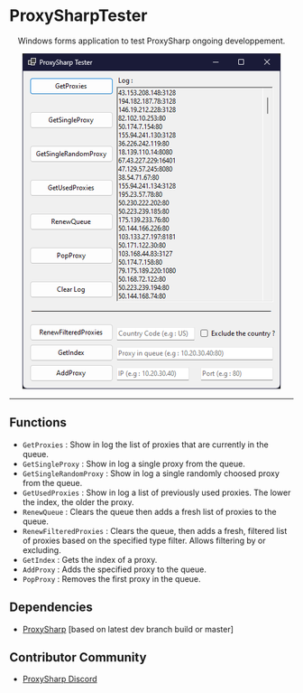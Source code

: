 # ProxySharpTester
<p align="center">
  Windows forms application to test ProxySharp ongoing developpement.
<p align="center">
  <img src="images/main.png" />
</p>

---
## Functions
- `GetProxies` : Show in log the list of proxies that are currently in the queue.
- `GetSingleProxy` : Show in log a single proxy from the queue.
- `GetSingleRandomProxy` : Show in log a single randomly choosed proxy from the queue.
- `GetUsedProxies` :  Show in log a list of previously used proxies. The lower the index, the older the proxy.
- `RenewQueue` : Clears the queue then adds a fresh list of proxies to the queue.
- `RenewFilteredProxies` : Clears the queue, then adds a fresh, filtered list of proxies based on the specified type filter. Allows filtering by or excluding.
- `GetIndex` : Gets the index of a proxy.
- `AddProxy` : Adds the specified proxy to the queue.
- `PopProxy` : Removes the first proxy in the queue.
## Dependencies
- [ProxySharp](https://github.com/m-henderson/ProxySharp) [based on latest dev branch build or master]
## Contributor Community
- [ProxySharp Discord](https://discord.gg/F77g42ZNFa)
